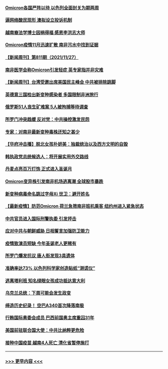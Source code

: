 #### [Omicron各国严阵以待 以色列全面封关为期两周](../pages/prog202/a103279755.md?t=11281850) 
#### [逼网络酸民现形 澳拟设立投诉机制](../pages/prog202/a103279732.md?t=11281850) 
#### [越南裔法学博士因祸得福 感恩李洪志大师](../pages/prog202/a103279703.md?t=11281850) 
#### [Omicron疫情11月迅速扩散 南非污水中找到证据](../pages/prog202/a103279596.md?t=11281850) 
#### [【新闻周刊】第811期（2021/11/27）](../pages/prog202/a103279543.md?t=11281850) 
#### [南非医学会称Omicron引发轻症 英专家指并非灾难](../pages/prog202/a103279461.md?t=11281850) 
#### [【新闻周刊】台湾受邀出席美国民主峰会 中共被排除跳脚](../pages/prog202/a103279446.md?t=11281850) 
#### [英德意三国检出新变种感染者 多国限制非洲旅行](../pages/prog202/a103279429.md?t=11281850) 
#### [俄罗斯51人丧生矿难案  5人被拘捕等待调查](../pages/prog202/a103279422.md?t=11281850) 
#### [所罗门冲突趋缓 反对党：中共操控激发民怨](../pages/prog202/a103279365.md?t=11281850) 
#### [专家：对南非最新变种毒株还知之甚少](../pages/prog202/a103279355.md?t=11281850) 
#### [【华府冲击播】脱北女孩朴妍美：独裁统治以及西方文明的自毁](../pages/prog202/a103279333.md?t=11281850) 
#### [韩执政党总统候选人：将开展实用外交路线](../pages/prog202/a103279335.md?t=11281850) 
#### [丹麦点亮百万灯饰 正式进入圣诞月](../pages/prog202/a103279337.md?t=11281850) 
#### [Omicron变异株引发南非机场逃离潮 全球股市暴跌](../pages/prog202/a103279254.md?t=11281850) 
#### [新变种病毒命名跳过字母Xi 世卫：避开姓名](../pages/prog202/a103279308.md?t=11281850) 
#### [【最新疫情】防范Omicron  荷兰急筛南非班机乘客 纽约州进入紧急状态](../pages/prog202/a103279251.md?t=11281850) 
#### [中共官员进入国际刑警执委  引发抨击](../pages/prog202/a103279249.md?t=11281850) 
#### [应对中共与朝鲜威胁 日相誓言加强防卫能力](../pages/prog202/a103279227.md?t=11281850) 
#### [疫情致演员短缺 今年圣诞老人更稀有](../pages/prog202/a103279202.md?t=11281850) 
#### [所罗门爆发抗议 唐人街发现3具遗体](../pages/prog202/a103279212.md?t=11281850) 
#### [准确率达73% 以色列科学家创造贴纸“测谎仪”](../pages/prog202/a103279173.md?t=11281850) 
#### [逃离塔利班 知名绿眼女孩成功抵达意大利](../pages/prog202/a103278308.md?t=11281850) 
#### [乌克兰总统：下周可能会发生政变](../pages/prog202/a103279177.md?t=11281850) 
#### [缔造历史纪录！ 空巴A340首次降落南极](../pages/prog202/a103279079.md?t=11281850) 
#### [行贿国际奥委会成员 巴西前国奥主席重囚31年](../pages/prog202/a103279002.md?t=11281850) 
#### [美国前驻联合国大使：中共比纳粹更危险](../pages/prog202/a103278977.md?t=11281850) 
#### [接种中国疫苗 越南4人死亡 清化省暂停施打](../pages/prog202/a103278983.md?t=11281850) 

----
#### [ >>> 更早内容 <<< ](../indexes/prog202-earlier.md)
